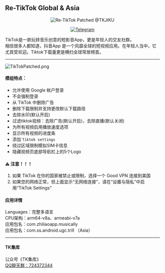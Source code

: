 ## Re-TikTok Global & Asia
<div align="center">
   <img src="https://s2.loli.net/2024/01/27/laBZkEAnO1jhm3c.png" alt="Re-TikTok Patched @TKJIKU" title="ТК集库 | 抖音交流群">
   
[![Telegram](https://img.shields.io/badge/Telegram-2CA5E0.svg?logo=telegram&logoColor=white)](https://t.me/TKJIKU)</div>

TikTok是一款玩转音乐创意的短影音App，更是年轻人的交友社群。  
相信很多人都知道，抖音App 是一个风靡全球的短视频应用。在年轻人当中，它尤其受欢迎。Tiktok下载量更是横扫全球常居榜首。

   ---

![TikTokPatched.png](https://s2.loli.net/2024/01/27/p85cQFrvnEYRMzf.png)
#### 模组特点：
- 允许使用 Google 帐户登录
- 不会强制登录
- 从 TikTok 中删除广告
- 删除下载限制并支持更改默认下载路径
- 去除水印(默认开启) 
- 过滤tiktok视频：去除广告(默认开启)，去除直播(默认关闭) 
- 为所有视频启用播放速度选项
- 显示所有视频的进度条
- 添加 `Tiktok settings`
- 绕过区域限制模拟SIM卡信息
- 隐藏视频页底部导航栏上的5个Logo

####  ⚠ 注意！！！
1. 如果 TikTok 在你的国家被禁止或限制，选择一个 Good VPN 连接到美国
2. 如果您的网络正常，但上面显示“无网络连接”，请在“设置与隐私”中启用“TikTok Settings”

#### 应用详情
Languages：完整多语言  
CPU架构：arm64-v8a、armeabi-v7a  
应用包名：com.zhiliaoapp.musically  
应用包名：com.ss.android.ugc.trill （Asia）

---

#### ТК集库
公众号《TK集库》  
[QQ聊天群：724372344](https://qm.qq.com/cgi-bin/qm/qr?k=se3bNdgK2BsvttAlp_znTHoAneKZoBCb)
